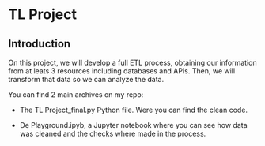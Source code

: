# TL Project

  

  

## Introduction

  

On this project, we will develop a full ETL process, obtaining our information from at leats 3 resources including databases and APIs. Then, we will transform that data so we can analyze the data.

 
You can find 2 main archives on my repo:

  

- The TL Project_final.py Python file. Were you can find the clean code.

- De Playground.ipyb, a Jupyter notebook where you can see how data was cleaned and the checks where made in the process.
